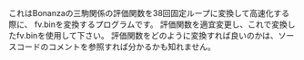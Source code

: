 これはBonanzaの三駒関係の評価関数を38回固定ループに変換して高速化する際に、
fv.binを変換するプログラムです。
評価関数を適宜変更し、これで変換したfv.binを使用して下さい。
評価関数をどのように変換すれば良いのかは、ソースコードのコメントを参照すれば分かるかも知れません。
